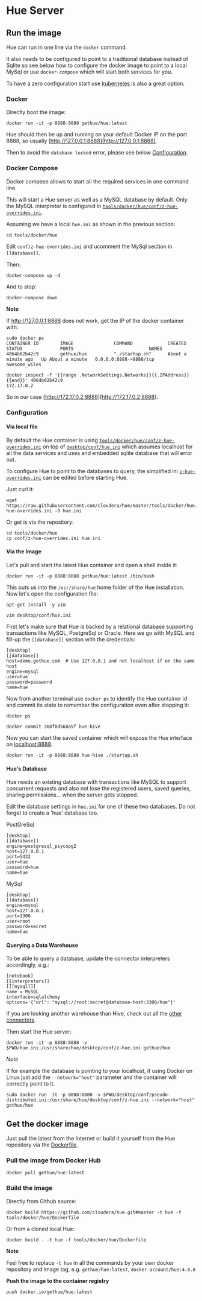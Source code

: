 # Hue Server

## Run the image

Hue can run in one line via the `docker` command.

It also needs to be configured to point to a traditional database instead of Sqlite so see below how to configure the docker image to point to a local MySql or use `docker-compose` which will start both services for you.

To have a zero configuration start use [kubernetes](/tools/kubernetes/) is also a great option.

### Docker

Directly boot the image:

    docker run -it -p 8888:8888 gethue/hue:latest

Hue should then be up and running on your default Docker IP on the port 8888, so usually [http://127.0.0.1:8888](http://127.0.0.1:8888).

Then to avoid the `database locked` error, please see below [Configuration](#configuration).

### Docker Compose

Docker compose allows to start all the required services in one command line.

This will start a Hue server as well as a MySQL database by default. Only the MySQL interpreter is configured in [``tools/docker/hue/conf/z-hue-overrides.ini``](/tools/docker/hue/conf/z-hue-overrides.ini).

Assuming we have a local ``hue.ini`` as shown in the previous section:

    cd tools/docker/hue

Edit `conf/z-hue-overrides.ini` and ucomment the MySql section in `[[database]]`.

Then:

    docker-compose up -d

And to stop:

    docker-compose down

**Note**

If http://127.0.0.1:8888 does not work, get the IP of the docker container with:

    sudo docker ps
    CONTAINER ID        IMAGE               COMMAND             CREATED             STATUS              PORTS                            NAMES
    4064b02b42c9        gethue/hue          "./startup.sh"      About a minute ago   Up About a minute   0.0.0.0:8888->8888/tcp   awesome_wiles

    docker inspect -f '{{range .NetworkSettings.Networks}}{{.IPAddress}}{{end}}' 4064b02b42c9
    172.17.0.2

So in our case [http://172.17.0.2:8888](http://172.17.0.2:8888).

### Configuration

#### Via local file

By default the Hue container is using
[``tools/docker/hue/conf/z-hue-overrides.ini``](/tools/docker/hue/conf/z-hue-overrides.ini) on top of [``desktop/conf/hue.ini``](/desktop/conf/hue.ini) which assumes localhost for all the data services and uses and embedded sqlite database that will error out.

To configure Hue to point to the databases to query, the simplified ini [``z-hue-overrides.ini``](/tools/docker/hue/conf/z-hue-overrides.ini) can be edited before starting Hue.

Just curl it:

    wget https://raw.githubusercontent.com/cloudera/hue/master/tools/docker/hue/conf/z-hue-overrides.ini -O hue.ini

 Or get is via the repository:

    cd tools/docker/hue
    cp conf/z-hue-overrides.ini hue.ini

#### Via the Image

Let's pull and start the latest Hue container and open a shell inside it:

    docker run -it -p 8888:8888 gethue/hue:latest /bin/bash

This puts us into the `/usr/share/hue` home folder of the Hue installation. Now let's open the configuration file:

    apt-get install -y vim

    vim desktop/conf/hue.ini

First let's make sure that Hue is backed by a relational database supporting transactions like MySQL, PostgreSql or Oracle. Here we go with MySQL and fill-up the `[[database]]` section with the credentials:

    [desktop]
    [[database]]
    host=demo.gethue.com  # Use 127.0.0.1 and not localhost if on the same host
    engine=mysql
    user=hue
    password=password
    name=hue

Now from another terminal use `docker ps` to identify the Hue container id and commit its state to remember the configuration even after stopping it:

    docker ps

    docker commit 368f0d568a5f hue-hive

Now you can start the saved container which will expose the Hue interface on [localhost:8888](localhost:8888).

    docker run -it -p 8888:8888 hue-hive ./startup.sh

#### Hue's Database

 Hue needs an existing database with transactions like MySQL to support concurrent requests and also not lose the registered users, saved queries, sharing permissions... when the server gets stopped.

Edit the database settings in `hue.ini` for one of these two databases. Do not forget to create a 'hue' database too.

PostGreSql

    [desktop]
    [[database]]
    engine=postgresql_psycopg2
    host=127.0.0.1
    port=5432
    user=hue
    password=hue
    name=hue

MySql

    [desktop]
    [[database]]
    engine=mysql
    host=127.0.0.1
    port=3306
    user=root
    password=secret
    name=hue

#### Querying a Data Warehouse

To be able to query a database, update the connector interpreters accordingly, e.g.:

    [notebook]
    [[interpreters]]
    [[[mysql]]]
    name = MySQL
    interface=sqlalchemy
    options='{"url": "mysql://root:secret@database-host:3306/hue"}'

If you are looking another warehouse than Hive, check out all the [other connectors](https://docs.gethue.com/administrator/configuration/connectors/).

Then start the Hue server:

    docker run -it -p 8888:8888 -v $PWD/hue.ini:/usr/share/hue/desktop/conf/z-hue.ini gethue/hue

*Note*

If for example the database is pointing to your localhost, if using Docker on Linux just add the `--network="host"` parameter and the container will correctly point to it.

    sudo docker run -it -p 8888:8888 -v $PWD/desktop/conf/pseudo-distributed.ini:/usr/share/hue/desktop/conf/z-hue.ini --network="host" gethue/hue

## Get the docker image

Just pull the latest from the Internet or build it yourself from the Hue repository via the [Dockerfile](Dockerfile).

### Pull the image from Docker Hub

    docker pull gethue/hue:latest

### Build the image

Directly from Github source:

    docker build https://github.com/cloudera/hue.git#master -t hue -f tools/docker/hue/Dockerfile

Or from a cloned local Hue:

    docker build . -t hue -f tools/docker/hue/Dockerfile

**Note**

Feel free to replace `-t hue` in all the commands by your own docker repository and image tag, e.g. `gethue/hue:latest`, `docker-account/hue:4.8.0`

**Push the image to the container registry**

    push docker.io/gethue/hue:latest
